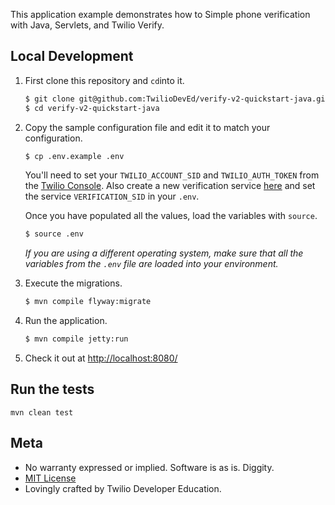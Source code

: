 This application example demonstrates how to Simple phone verification with Java,
Servlets, and Twilio Verify.

## Local Development

1. First clone this repository and `cd`into it.

   ```bash
   $ git clone git@github.com:TwilioDevEd/verify-v2-quickstart-java.git
   $ cd verify-v2-quickstart-java
   ```

1. Copy the sample configuration file and edit it to match your configuration.

    ```bash
    $ cp .env.example .env
    ```

   You'll need to set your `TWILIO_ACCOUNT_SID` and `TWILIO_AUTH_TOKEN` from the
   [Twilio Console](https://www.twilio.com/console). Also create a new verification
    service [here](https://www.twilio.com/console/verify/services) and set the 
    service `VERIFICATION_SID` in your `.env`.

   Once you have populated all the values, load the variables with `source`.

    ```bash
    $ source .env
    ```

    _If you are using a different operating system, make sure that all the variables
     from the `.env` file are loaded into your environment._

1. Execute the migrations.

   ```bash
   $ mvn compile flyway:migrate
   ```

1. Run the application.
   ```bash
   $ mvn compile jetty:run
   ```

1. Check it out at [http://localhost:8080/](http://localhost:8080/)


## Run the tests

```
mvn clean test
```

## Meta

* No warranty expressed or implied. Software is as is. Diggity.
* [MIT License](http://www.opensource.org/licenses/mit-license.html)
* Lovingly crafted by Twilio Developer Education.
